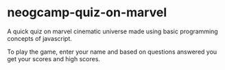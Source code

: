 # neogcamp-quiz-on-marvel
 A quick quiz on marvel cinematic universe made using basic programming concepts of javascript.

 To play the game, enter your name and based on questions answered you get your scores and high scores.
